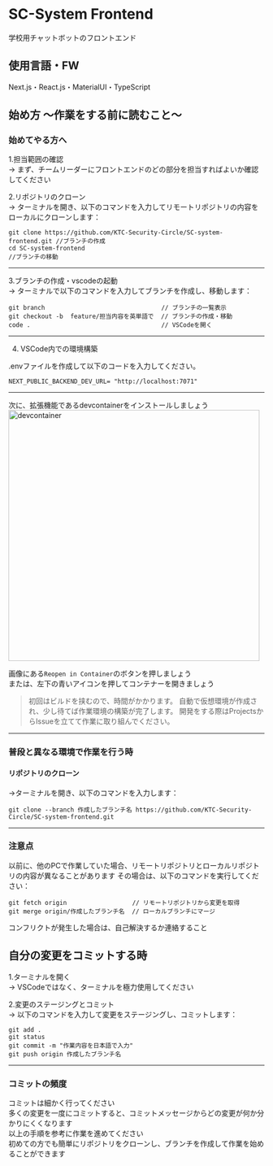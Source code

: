 # SC-System Frontend
学校用チャットボットのフロントエンド
## 使用言語・FW
Next.js・React.js・MaterialUI・TypeScript

## 始め方 〜作業をする前に読むこと〜

### 始めてやる方へ

1.担当範囲の確認  
-> まず、チームリーダーにフロントエンドのどの部分を担当すればよいか確認してください  

2.リポジトリのクローン  
-> ターミナルを開き、以下のコマンドを入力してリモートリポジトリの内容をローカルにクローンします：  
```
git clone https://github.com/KTC-Security-Circle/SC-system-frontend.git //ブランチの作成  
cd SC-system-frontend                                                   //ブランチの移動
```
---
3.ブランチの作成・vscodeの起動  
-> ターミナルで以下のコマンドを入力してブランチを作成し、移動します：  
```
git branch                                // ブランチの一覧表示  
git checkout -b  feature/担当内容を英単語で  // ブランチの作成・移動  
code .                                    // VSCodeを開く
```
---
4. VSCode内での環境構築

.envファイルを作成して以下のコードを入力してください。
```
NEXT_PUBLIC_BACKEND_DEV_URL= "http://localhost:7071"
```
---
次に、拡張機能であるdevcontainerをインストールしましょう  
<img width="494" alt="devcontainer" src="https://github.com/user-attachments/assets/694fbf70-a370-4694-a09a-1b18ec5ae2f3">  

画像にある`Reopen in Container`のボタンを押しましょう  
または、左下の青いアイコンを押してコンテナーを開きましょう
> 初回はビルドを挟むので、時間がかかります。 自動で仮想環境が作成され、少し待てば作業環境の構築が完了します。 開発をする際はProjectsからIssueを立てて作業に取り組んでください。

---
### 普段と異なる環境で作業を行う時 
#### リポジトリのクローン  
->ターミナルを開き、以下のコマンドを入力します：  
```
git clone --branch 作成したブランチ名 https://github.com/KTC-Security-Circle/SC-system-frontend.git
```
---
### 注意点  
以前に、他のPCで作業していた場合、リモートリポジトリとローカルリポジトリの内容が異なることがあります
その場合は、以下のコマンドを実行してください：  
```
git fetch origin                  // リモートリポジトリから変更を取得  
git merge origin/作成したブランチ名  // ローカルブランチにマージ
```
コンフリクトが発生した場合は、自己解決するか連絡すること 
## 自分の変更をコミットする時  
1.ターミナルを開く  
-> VSCodeではなく、ターミナルを極力使用してください  

2.変更のステージングとコミット  
-> 以下のコマンドを入力して変更をステージングし、コミットします：  
```
git add .                         
git status  
git commit -m "作業内容を日本語で入力"  
git push origin 作成したブランチ名
```
---
### コミットの頻度  
コミットは細かく行ってください  
多くの変更を一度にコミットすると、コミットメッセージからどの変更が何か分かりにくくなります  
以上の手順を参考に作業を進めてください  
初めての方でも簡単にリポジトリをクローンし、ブランチを作成して作業を始めることができます
